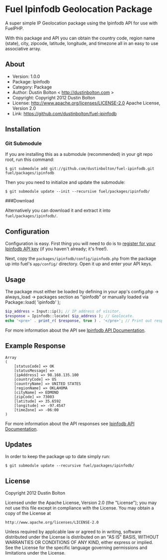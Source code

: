 # Fuel Ipinfodb Geolocation Package

A super simple IP Geolocation package using the Ipinfodb API for use with FuelPHP.

With this package and API you can obtain the country code, region name (state), city, zipcode, latitude, longitude, and timezone all in an easy to use associative array.

## About
* Version: 1.0.0
* Package: Ipinfodb
* Category: Package
* Author: Dustin Bolton < http://dustinbolton.com >
* Copyright: Copyright 2012 Dustin Bolton
* License: http://www.apache.org/licenses/LICENSE-2.0 Apache License, Version 2.0
* Link: https://github.com/dustinbolton/fuel-ipinfodb

## Installation

### Git Submodule

If you are installing this as a submodule (recommended) in your git repo root, run this command:

	$ git submodule add git://github.com/dustinbolton/fuel-ipinfodb.git fuel/packages/ipinfodb

Then you you need to initialize and update the submodule:

	$ git submodule update --init --recursive fuel/packages/ipinfodb/

###Download

Alternatively you can download it and extract it into `fuel/packages/ipinfodb/`.

## Configuration

Configuration is easy. First thing you will need to do is to [register for your Ipinfodb API key](http://www.ipinfodb.com/register.php) (if you haven't already; it's free!).

Next, copy the `packages/ipinfodb/config/ipinfodb.php` from the package up into fuel's `app/config/` directory. Open it up and enter your API keys.

## Usage

The package must either be loaded by defining in your app's config.php -> always_load -> packages section as "ipinfodb" or manually loaded via Package::load( 'ipinfodb' );

```php
$ip_address = Input::ip(); // IP address of visitor.
$response = Ipinfodb::locate( $ip_address ); // Geolocate.
echo '<pre>' . print_r( $response, true ) . '</pre>'; // Print out response array contents.
```

For more information about the API see [Ipinfodb API Documentation](http://www.ipinfodb.com/ip_location_api.php).

## Example Response
```
Array
(
    [statusCode] => OK
    [statusMessage] => 
    [ipAddress] => 98.168.135.100
    [countryCode] => US
    [countryName] => UNITED STATES
    [regionName] => OKLAHOMA
    [cityName] => EDMOND
    [zipCode] => 73003
    [latitude] => 35.6592
    [longitude] => -97.4547
    [timeZone] => -06:00
)
```

For more information about the API responses see [Ipinfodb API Documentation](http://www.ipinfodb.com/ip_location_api.php).

## Updates

In order to keep the package up to date simply run:

	$ git submodule update --recursive fuel/packages/ipinfodb/

## License

Copyright 2012 Dustin Bolton

Licensed under the Apache License, Version 2.0 (the "License");
you may not use this file except in compliance with the License.
You may obtain a copy of the License at

	http://www.apache.org/licenses/LICENSE-2.0

Unless required by applicable law or agreed to in writing, software
distributed under the License is distributed on an "AS IS" BASIS,
WITHOUT WARRANTIES OR CONDITIONS OF ANY KIND, either express or implied.
See the License for the specific language governing permissions and
limitations under the License.